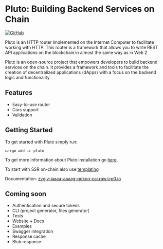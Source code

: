 # Pluto: Building Backend Services on Chain

<a href="https://github.com/pu0238/pluto" target="_new">
    <img src="https://img.shields.io/badge/GitHub-pu0238/pluto-blue.svg" alt="GitHub">
</a>

Pluto is an HTTP router implemented on the Internet Computer to facilitate working with HTTP. This router is a framework that allows you to write REST API applications on the blockchain in almost the same way as in Web 2

Pluto is an open-source project that empowers developers to build backend services on the chain. It provides a framework and tools to facilitate the creation of decentralized applications (dApps) with a focus on the backend logic and functionality.

## Features
- Easy-to-use router
- Cors support
- Validation
## Getting Started

To get started with Pluto simply run:
``` 
cargo add ic-pluto
```

To get more information about Pluto installation go [here](https://crates.io/crates/ic-pluto).

To start with SSR on-chain also use [templating](https://crates.io/crates/ic-pluto-templating)

Documentation: [zygiv-iaaaa-aaaag-qdkoq-cai.raw.icp0.io](https://zygiv-iaaaa-aaaag-qdkoq-cai.raw.icp0.io/)

## Coming soon
- Authentication and secure tokens
- CLI (project generator, files generator)
- Tests
- Website + Docs
- Examples
- Swagger integration
- Response cache
- Blob response
